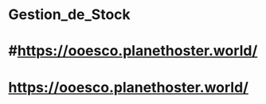 # Gestion_de_Stock

#https://ooesco.planethoster.world/
=======

# https://ooesco.planethoster.world/

